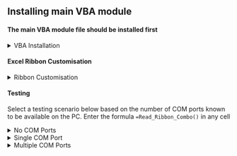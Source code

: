 ## Installing main VBA module

####  The main VBA module file should be installed first

<details><summary>VBA Installation</summary>
<p>

- Download [COM_PORT_ENUM_RIBBON.bas](COM_PORT_ENUM_RIBBON.bas) to a known location on your PC  
- Open a new Excel document   
- Enter the VBA Environment (Alt-F11)  
- From VBA Environment, view the Project Explorer (Control-R)  
- From Project Explorer, right-hand click and select Import File  
- Import the file COM_PORT_ENUM_RIBBON.bas 
- Check that a new module `COM_PORT_ENUM_RIBBON` is created and visible in the Modules folder
- VBA6 only - delete `PtrSafe` keyword in function definition   
- Close and return to Excel (Alt-Q)  
- IMPORTANT - save document as type Macro-Enabled with a file name of your choice 

  </p>
  </details>
   
#### Excel Ribbon Customisation

<details><summary>Ribbon Customisation</summary>
<p>

- [Ribbon Customisation instructions](Ribbon-HowTo.md)

</p>
</details>


#### Testing

Select a testing scenario below based on the number of COM ports known to be available on the PC.
Enter the formula `=Read_Ribbon_Combo()` in any cell

<details><summary>No COM Ports</summary>
<p>

Select the COM Port tab and check that

1. Label above combo box is **Detect COM Ports**
2. Hovering over label shows supertip message 'No COM Ports available'
3. Combo box shows message **No COM Ports**
4. Cell with `=Read_Ribbon_Combo()` is blank  
  
</p>
</details>

<details><summary>Single COM Port</summary>

1. Label above combo box is **Select COM Port**
2. Hovering over label shows supertip message 'COM Ports available = 1'
3. Com Port is available for selection in Combo box
4. Selecting Com port updates cell with selection
5. Clicking **Select COM Port** clears combo box and cell  
  
<p>

</p>
</details>



<details><summary>Multiple COM Ports</summary>
<p>

1. Label above combo box is **Select COM Port**
2. Hovering over label shows supertip message 'COM Ports available = n'
3. Com Ports are available for selection in Combo box
4. Selecting a Com port updates cell with selection
5. Selecting a different Com port updates cell with selection 
6. Clicking **Select COM Port** clears combo box and cell   
  
</p>
</details>

